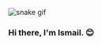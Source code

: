 ![snake gif](https://github.com/akdogani/akdogani/blob/output/github-contribution-grid-snake.gif)


### Hi there, I'm Ismail. :blush:
